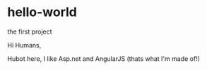# hello-world
the first project

Hi Humans,

Hubot here, I like  Asp.net and AngularJS (thats what I'm made of!)
